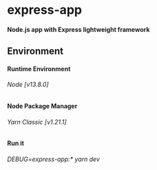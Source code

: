 # express-app

#### Node.js app with Express lightweight framework

## Environment

#### Runtime Environment
###### Node [v13.8.0]

#### Node Package Manager
###### Yarn Classic [v1.21.1]

#### Run it
###### DEBUG=express-app:* yarn dev